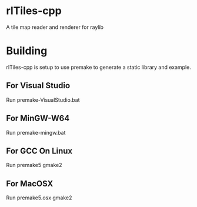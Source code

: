 # rlTiles-cpp
A tile map reader and renderer for raylib

# Building
rlTiles-cpp is setup to use premake to generate a static library and example.

## For Visual Studio
Run premake-VisualStudio.bat

## For MinGW-W64
Run premake-mingw.bat

## For GCC On Linux
Run premake5 gmake2

## For MacOSX
Run premake5.osx gmake2